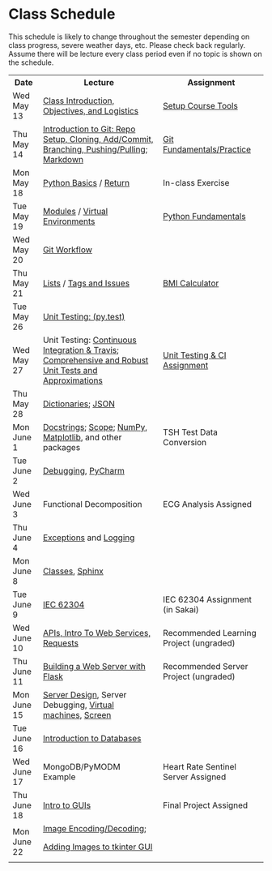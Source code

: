 # Class Schedule

This schedule is likely to change throughout the semester depending on class
progress, severe weather days, etc.  Please check back regularly.  Assume there 
will be lecture every class period even if no topic is shown on the schedule.

<table>

<tr>
<th>Date</th>
<th>Lecture</th>
<th>Assignment</th>
</tr>

<tr>
<td>Wed May 13</td>
    <td><a href="Lectures/Intro_Lecture.md">Class Introduction, Objectives, and Logistics</a></td>
    <td><a href="Assignments/01_tool_setup_git_intro.md">Setup Course Tools</a></td>
</tr>

<tr>
<td>Thu May 14</td>
    <td><a href="Lectures/intro_to_git.md">Introduction to Git:  Repo Setup, 
    Cloning, Add/Commit, Branching, Pushing/Pulling</a>;     
    <a href="Resources/markdown.md">Markdown</a></td>
  
   <td><a href="Assignments/02_git_fundamentals_practice.md">Git Fundamentals/Practice</a></td
</tr>

<tr>
<td>Mon May 18</td>
    <td><a href="Lectures/python_basics.md">Python Basics</a> /
    <a href="Lectures/return_keyword.md">Return</a>
    </td>
    <td><!---<a href="Lectures/python_basics.md#exercise-before-next-class">--->In-class Exercise</a></td>
</tr>

<tr>
<td>Tue May 19</td>
    <td><a href="Lectures/modules.md">Modules</a> /
    <a href="Lectures/virtual_environments.md">Virtual Environments</a> 
    </td>
    <td><a href="Assignments/PythonFundamentalAssignment.md">Python Fundamentals</a></td>
</tr>

<tr>
<td>Wed May 20</td> 
    <td><a href="Lectures/git_workflow.md">Git Workflow</a> 
    </td>
    <td></td>
</tr>

<tr>
<td>Thu May 21</td>
    <td> 
    <a href="Lectures/lists.md">Lists</a> / 
    <a href="Lectures/git_workflow_more.md">Tags and Issues</a> 
    </td>
    <td><a href="Assignments/BMICalculatorAssignment.md">BMI Calculator</a></td>
</tr>

<tr>
<td>Tue May 26</td>
    <td><a href="Lectures/unit_testing.md">Unit Testing: (py.test)</a></td>
    <td></td>
</tr>

<tr>
<td>Wed May 27</td>
    <td>Unit Testing: <a href="Lectures/continuous_integration_travis.md">Continuous 
    Integration & Travis</a>;
    <a href="Lectures/robust_testing.md">Comprehensive and Robust Unit Tests and Approximations</a></td>
    <td><a href="Assignments/UnitTestingCIAssignment.md">Unit Testing & CI Assignment</a></td>
</tr>

<tr>
<td>Thu May 28</td>
    <td><a href="Lectures/dictionaries.md">Dictionaries</a>;
    <a href="Lectures/json.md">JSON</a></td>
    <td></td>
</tr>

<tr>
<td>Mon June 1</td>
    <td>
    <a href="Lectures/docstrings.md">Docstrings</a>; 
    <a href="Lectures/variable_scope.md">Scope</a>;
    <a href="Lectures/numpy.md">NumPy</a>, 
    <a href="Lectures/matplotlib.md">Matplotlib</a>, and other packages</a>
    </td>
    <td><!---<a href="Assignments/TSHTestDataConversion">--->TSH Test Data Conversion</td>
</tr>

<tr>
<td>Tue June 2</td>
    <td><a href="Lectures/debugging.md">Debugging</a>, 
    <a href="Resources/PyCharm">PyCharm</a> </td>
    <td></td>
</tr>

<tr>
<td>Wed June 3</td>
    <td>Functional Decomposition</td>
    <td><!---<a href="Assignments/ECG_Analysis">--->ECG Analysis Assigned</a></td>
</tr>

<tr>
<td>Thu June 4</td>
    <td><a href="Lectures/exceptions_active_lecture.md">Exceptions</a> and 
    <a href="Lectures/logging.md">Logging</a>
    </td>
    <td></td>
</tr>

<tr>
<td>Mon June 8</td>
    <td>
    <a href="Lectures/classes.md">Classes</a>, 
    <a href="Lectures/sphinx.md">Sphinx</a>  
    </td>
    <td></td>
</tr>

<tr>
<td>Tue June 9</td>
    <td>
    <a href="https://en.wikipedia.org/wiki/IEC_62304">IEC 62304</a>
    </td>
    <td>IEC 62304 Assignment (in Sakai)</td>
</tr>


<tr>
<td>Wed June 10</td>
    <td><a href="Lectures/apis_webservices_requests.md">
    APIs, Intro To Web Services, Requests</a></td>
    <td><!---<a href="Lectures/name_server_project.md">--->Recommended Learning Project (ungraded)</a></td>
    </tr>

<tr>
<td>Thu June 11</td>
    <td><a href="Lectures/flask_server_setup.md">
           Building a Web Server with Flask</a></td>
    <td><!---<a href="Lectures/time_server_project.md">--->Recommended Server Project
    (ungraded)</a></td>
</tr>

<tr>
<td>Mon June 15</td>
    <td><a href="Lectures/server_code_design.md">Server Design</a>, Server Debugging,   
    <a href="Resources/virtual_machines.md">Virtual machines</a>,
    <a href="Resources/WebServices/screen.md">Screen</a></td>
    <td></td>
</tr>

<tr>
<td>Tue June 16</td>
    <td>
    <a href="Lectures/databases.md">Introduction to Databases</a>  
    </td>
    <td></td> 
</tr>

<tr>
<td>Wed June 17</td>
    <td>MongoDB/PyMODM Example</td>
    <td><!---<a href="Assignments/heart_rate_sentinel_server_assignment.md">--->Heart Rate Sentinel Server Assigned</a>
</tr>

<tr>
<td>Thu June 18</td>
    <td><a href="Lectures/intro_to_gui.md">Intro to GUIs</a>
    </tdtd>
    <td><!---<a href="Assignments/final_image_processor.md">--->Final Project Assigned
    </td>
</tr>

<tr>
  <td>Mon June 22</td>
  <td>
  <a href="Lectures/image_encoding_decoding.md">Image Encoding/Decoding</a>;

   <a href="Resources/tkinter_images.md">Adding Images to tkinter GUI</a>
 
  </td>
    <td>

</tr>




<!--<a href="Lectures/intro_to_security.md">Introduction to Security</a>-->

<!--<a href="Lectures/testing_fixtures_and_other_testing.md">Unit Testing:  Testing Fixtures</a>-->
  

<table>
